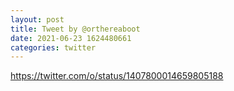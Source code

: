 ```yaml
--- 
layout: post 
title: Tweet by @orthereaboot 
date: 2021-06-23 1624480661 
categories: twitter 
--- 
```

https://twitter.com/o/status/1407800014659805188